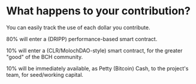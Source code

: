 # What happens to your contribution?

You can easily track the use of each dollar you contribute.

80% will enter a (DRIPP) performance-based smart contract.

10% will enter a (CLR/MolochDAO-style) smart contract, for the greater "good" of the BCH community.

10% will be immediately available, as Petty (Bitcoin) Cash, to the project's team, for seed/working capital.
